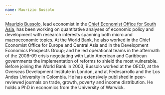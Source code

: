 ```yaml
---
name: Maurizio Bussolo
---
```



[Maurizio Bussolo](https://blogs.worldbank.org/team/maurizio-bussolo), lead economist in the [Chief Economist Office for South Asia](https://www.worldbank.org/en/region/sar/brief/office-of-the-chief-economist-south-asia-region), has been working on quantitative analyses of economic policy and development with research interests spanning both micro and macroeconomic topics. At the World Bank, he also worked in the Chief Economist Office for Europe and Central Asia and in the Development Economics Prospects Group; and he led operational teams in the aftermath of the 2008-09 crisis negotiating with Latin American and Caribbean governments the implementation of reforms to shield the most vulnerable. Before joining the World Bank in 2003, Bussolo worked at the OECD, at the Overseas Development Institute in London, and at Fedesarrollo and the Los Andes University in Colombia. He has extensively published in peer-reviewed journals on trade, growth, poverty and income distribution. He holds a PhD in economics from the University of Warwick.